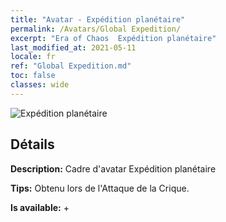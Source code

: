 ```yaml
---
title: "Avatar - Expédition planétaire"
permalink: /Avatars/Global Expedition/
excerpt: "Era of Chaos  Expédition planétaire"
last_modified_at: 2021-05-11
locale: fr
ref: "Global Expedition.md"
toc: false
classes: wide
---
```

 ![Expédition planétaire](/images/a/avatarFrame_201.png)

## Détails

 **Description:** Cadre d'avatar Expédition planétaire 

 **Tips:** Obtenu lors de l'Attaque de la Crique. 

 **Is available:**  + 

